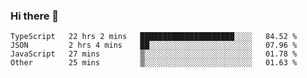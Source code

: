 ### Hi there 👋

<!--START_SECTION:waka-->

```text
TypeScript   22 hrs 2 mins   █████████████████████░░░░   84.52 %
JSON         2 hrs 4 mins    ██░░░░░░░░░░░░░░░░░░░░░░░   07.96 %
JavaScript   27 mins         ▒░░░░░░░░░░░░░░░░░░░░░░░░   01.78 %
Other        25 mins         ▒░░░░░░░░░░░░░░░░░░░░░░░░   01.63 %
```

<!--END_SECTION:waka-->
